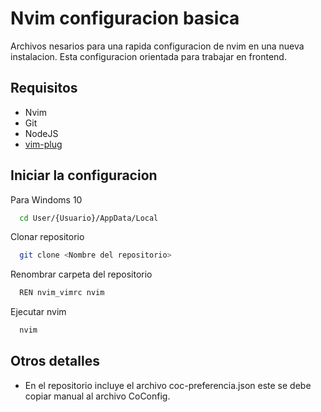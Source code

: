
# Nvim configuracion basica

Archivos nesarios para una rapida configuracion 
de nvim en una nueva instalacion. Esta configuracion orientada
para trabajar en frontend.


## Requisitos

- Nvim
- Git
- NodeJS
- [vim-plug](https://github.com/junegunn/vim-plug)


  
## Iniciar la configuracion

Para Windoms 10

```bash
  cd User/{Usuario}/AppData/Local
```

Clonar repositorio

```bash
  git clone <Nombre del repositorio>
```
Renombrar carpeta del repositorio

```bash
  REN nvim_vimrc nvim
```

Ejecutar nvim

```bash
  nvim
```

  
## Otros detalles

- En el repositorio incluye el archivo coc-preferencia.json
este se debe copiar manual al archivo CoConfig.
